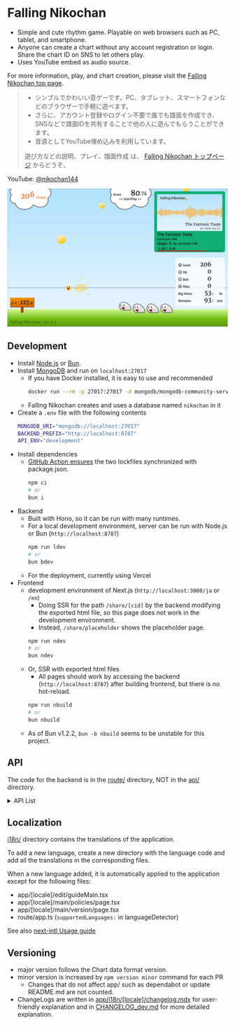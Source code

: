 # Falling Nikochan

* Simple and cute rhythm game. Playable on web browsers such as PC, tablet, and smartphone.
* Anyone can create a chart without any account registration or login. Share the chart ID on SNS to let others play.
* Uses YouTube embed as audio source.

For more information, play, and chart creation, please visit the [Falling Nikochan top page](https://nikochan.natrium144.org).

> * シンプルでかわいい音ゲーです。PC、タブレット、スマートフォンなどのブラウザーで手軽に遊べます。
> * さらに、アカウント登録やログイン不要で誰でも譜面を作成でき、SNSなどで譜面IDを共有することで他の人に遊んでもらうことができます。
> * 音源としてYouTube埋め込みを利用しています。
>
> 遊び方などの説明、プレイ、譜面作成 は、 [Falling Nikochan トップページ](https://nikochan.natrium144.org) からどうぞ。

YouTube: [@nikochan144](http://www.youtube.com/@nikochan144)

[<img src="https://github.com/na-trium-144/falling-nikochan/blob/main/screenshot.jpg?raw=true" width=960 />](https://www.youtube.com/watch?v=reUvjq5TRus)

## Development

* Install [Node.js](https://nodejs.org/ja/download) or [Bun](https://bun.sh/docs/installation).
* Install [MongoDB](https://www.mongodb.com/docs/manual/installation/) and run on `localhost:27017`
    * If you have Docker installed, it is easy to use and recommended
        ```sh
        docker run --rm -p 27017:27017 -d mongodb/mongodb-community-server:latest
        ```
    * Falling Nikochan creates and uses a database named `nikochan` in it
* Create a `.env` file with the following contents
    ```sh
    MONGODB_URI="mongodb://localhost:27017"
    BACKEND_PREFIX="http://localhost:8787"
    API_ENV="development"
    ```
* Install dependencies
    * [GitHub Action ensures](.github/workflows/sync-lock.yaml) the two lockfiles synchronized with package.json.
        ```sh
        npm ci
        # or
        bun i
        ```
* Backend
    * Built with Hono, so it can be run with many runtimes.
    * For a local development environment, server can be run with Node.js or Bun (`http://localhost:8787`)
        ```sh
        npm run ldev
        # or
        bun bdev
        ```
    * For the deployment, currently using Vercel
* Frontend
    * development environment of Next.js (`http://localhost:3000/ja` or `/en`)
        * Doing SSR for the path `/share/[cid]` by the backend modifying the exported html file, so this page does not work in the development environment.
        * Instead, `/share/placeholder` shows the placeholder page.
        ```sh
        npm run ndev
        # or
        bun ndev
        ```
    * Or, SSR with exported html files
        * All pages should work by accessing the backend (`http://localhost:8787`) after building frontend, but there is no hot-reload.
        ```sh
        npm run nbuild
        # or
        bun nbuild
        ```
    * As of Bun v1.2.2, `bun -b nbuild` seems to be unstable for this project.

## API

The code for the backend is in the [route/](route/) directory, NOT in the [api/](api/) directory.

<details><summary>API List</summary>

* `GET /api/brief/:cid` - Get the brief information of the chart.
    * `:cid` - Chart ID
    * Response
        * [ChartBrief](chartFormat/chart.ts) as JSON with status code 200
        * `{message?: string}` as JSON with status code
            * 404 (cid not found),
            * or 500 (other error)
* `GET /api/latest` - Get the list of 25 latest updated charts.
    * Response
        * `{cid: string}[]` as JSON with status code 200
* `GET /api/seqFile/:cid/:lvIndex` - Get the sequence file for the chart. Used only when playing chart, not for editing.
    * `:cid` - Chart ID
    * `:lvIndex` - Level index number
    * Response
        * [ChartSeqData6](chartFormat/legacy/seq6.ts) or [ChartSeqData7](chartFormat/legacy/seq7.ts) serialized with MessagePack with status code 200
        * `{message?: string}` as JSON with status code
            * 404 (cid or level not found),
            * or 500 (other error)
* `GET /api/hashPasswd/:cid` - Get the hash of the password for the chart.
    * `:cid` - Chart ID
    * Query Parameters
        * `pw=` the raw editing password
    * if `hashKey` value is not in the cookie, a random string is generated and stored.
    * Response
        * sha256 hash of (cid + passwd + hashKey) as raw text with status code 200
* `GET /api/chartFile/:cid` - Get the chart file. Password is required.
    * `:cid` - Chart ID
    * Query Parameters
        * Either one of the following is required.
            * (deprecated) `p=` sha256 hash of the editing password
            * `pw=` the raw editing password
            * `ph=` sha256 hash of (cid + passwd + hashKey). Used for a saved password in frontend app, instead of saving the raw password.
                * The cookie value `hashKey` must be set and match with that used for the hash.
            * `pbypass=1` (only on development environment) bypass the password check
    * Response
        * [Chart4](chartFormat/legacy/chart4.ts), [Chart5](chartFormat/legacy/chart5.ts), [Chart6](chartFormat/legacy/chart6.ts) or [Chart7](chartFormat/legacy/chart7.ts) serialized with MessagePack with status code 200
        * `{message?: string}` as JSON with status code
            * 401 (wrong passwd),
            * 404 (cid not found),
            * or 500 (other error)
* `POST /api/chartFile/:cid` - Post the chart file. The previous password is required. If the posted chart data has a different password, it will be used next time.
    * `:cid` - Chart ID
    * Query Parameters: same as GET
    * Request Body: [Chart7](chartFormat/legacy/chart7.ts) serialized with MessagePack
    * Response
        * empty response with status code 200
        * `{message?: string}` as JSON with status code
            * 401 (wrong passwd),
            * 404 (cid not found),
            * 409 (chart data is Chart6 or older),
            * 413 (too large),
            * 415 (invalid data),
            * or 500 (other error)
* `DELETE /api/chartFile/:cid` - Delete the chart file. Password is required. Currently unused by the frontend app.
    * `:cid` - Chart ID
    * Query Parameters: same as GET
    * Response
        * empty response with status code 200
        * `{message?: string}` as JSON with status code
            * 401 (wrong passwd),
            * 404 (cid not found),
            * or 500 (other error)
* `GET /api/newChartFile` - returns 400.
* `POST /api/newChartFile` - Create a new chart file.
    * Request Body: [Chart7](chartFormat/legacy/chart7.ts) serialized with MessagePack
    * Response
        * `{cid: string}` as JSON with status code 200
        * `{message?: string}` as JSON with status code
            * 409 (chart data is Chart6 or older),
            * 413 (too large),
            * 415 (invalid data),
            * 429 (rate limited),
            * or 500 (other error)

</details>

## Localization

[i18n/](i18n/) directory contains the translations of the application.

To add a new language, create a new directory with the language code and add all the translations in the corresponding files.

When a new language added, it is automatically applied to the application except for the following files:
- app/[locale]/edit/guideMain.tsx
- app/[locale]/main/policies/page.tsx
- app/[locale]/main/version/page.tsx
- route/app.ts (`supportedLanguages:` in languageDetector)

See also [next-intl Usage guide](https://next-intl.dev/docs/usage/messages)

## Versioning

* major version follows the Chart data format version.
* minor version is increased by `npm version minor` command for each PR
    * Changes that do not affect app/ such as dependabot or update README.md are not counted.
* ChangeLogs are written in [app/i18n/[locale]/changelog.mdx](app/i18n/ja/changelog.mdx) for user-friendly explanation and in [CHANGELOG_dev.md](CHANGELOG_dev.md) for more detailed explanation.
